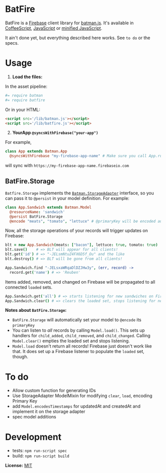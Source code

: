 # BatFire

BatFire is a [Firebase](https://www.firebase.com/) client library for [batman.js](http://batmanjs.org/). It's available in [CoffeeScript](https://raw.github.com/rmosolgo/batfire/master/src/batfire.coffee), [JavaScript](https://raw.github.com/rmosolgo/batfire/master/batfire.js) or [minified JavaScript](https://raw.github.com/rmosolgo/batfire/master/batfire.min.js).

It ain't done yet, but everything described here works. See `to do` or the specs.

# Usage

1. __Load the files:__

  In the asset pipeline:

  ```coffeescript
  #= require batman
  #= require batfire
  ```

  Or in your HTML:

  ```html
  <script src='/lib/batman.js'></script>
  <script src='/lib/batfire.js'></script>
  ```
2. __YourApp `@syncsWithFirebase("your-app")`__

  For example,

  ```coffeescript
  class App extends Batman.App
    @syncsWithFirebase "my-firebase-app-name" # Make sure you call App.run() -- that's when it really connects!
  ```

  will sync with `https://my-firebase-app-name.firebaseio.com`

## BatFire.Storage

`Batfire.Storage` implements the [`Batman.StorageAdapter`](http://batmanjs.org/docs/api/batman.storageadapter.html) interface, so you can pass it to `@persist` in your model definition. For example:

```coffeescript
class App.Sandwich extends Batman.Model
  @resourceName: 'sandwich'
  @persist BatFire.Storage
  @encode "meats", "tomato", "lettuce" # @primaryKey will be encoded automatically
```

Now, all the storage operations of your records will trigger updates on Firebase:

```coffeescript
blt = new App.Sandwich(meats: ["bacon"], lettuce: true, tomato: true)
blt.save()    # => BLT will appear for all clients!
blt.get('id') # => "-JELsmNtuZ4FX6D5f_Ou" and the like
blt.destroy() # => BLT will be gone from all clients!

App.Sandwich.find "-JELsxaWRqaDlDZJHw3y", (err, record) ->
  record.get('name') # => 'Reuben'
```

Items added, removed, and changed on Firebase will be propagated to all connected `loaded` sets.

```coffeescript
App.Sandwich.get('all') # => starts listening for new sandwiches on Firebase, adds them to `Sandwich.loaded`
App.Sandwich.clear() # => clears the loaded set, stops listening for new sandwiches
```

__Notes about `BatFire.Storage`:__

- `BatFire.Storage` will automatically set your model to `@encode` its `primaryKey`
- You can listen to _all_ records by calling `Model.load()`. This sets up handlers for `child_added`, `child_removed`, and `child_changed`. Calling `Model.clear()` empties the loaded set and stops listening.
- `Model.load` doesn't return all records! Firebase just doesn't work like that. It does set up a Firebase listener to populate the `loaded` set, though.


# To do

- Allow custom function for generating IDs
- Use StorageAdapter ModelMixin for modifying `clear`, `load`, encoding Primary Key
- add `Model.encodesTimestamps` for updatedAt and createdAt and implement it on the storage adapter
- spec model additions

# Development

- tests: `npm run-script spec`
- build: `npm run-script build`


__License:__ [MIT](http://opensource.org/licenses/MIT)

